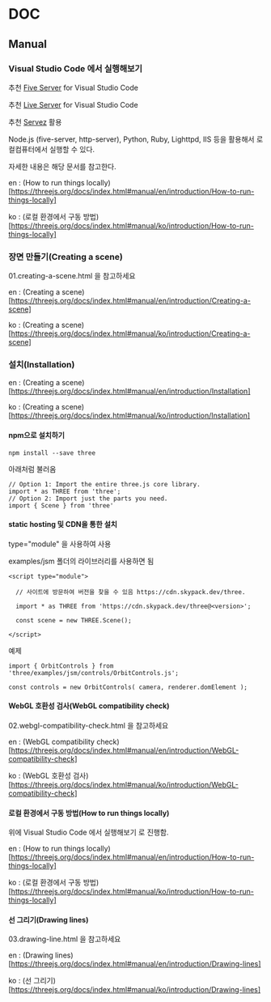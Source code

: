# DOC 

## Manual 

### Visual Studio Code 에서 실행해보기

추천 [Five Server](https://marketplace.visualstudio.com/items?itemName=yandeu.five-server) for Visual Studio Code

추천 [Live Server](https://marketplace.visualstudio.com/items?itemName=ritwickdey.LiveServer) for Visual Studio Code

추천 [Servez](https://greggman.github.io/servez/) 활용

Node.js (five-server, http-server), Python, Ruby, Lighttpd, IIS 등을 활용해서 로컬컴퓨터에서 실행할 수 있다.

자세한 내용은 해당 문서를 참고한다.

en : (How to run things locally)[https://threejs.org/docs/index.html#manual/en/introduction/How-to-run-things-locally]

ko : (로컬 환경에서 구동 방법)[https://threejs.org/docs/index.html#manual/ko/introduction/How-to-run-things-locally]


### 장면 만들기(Creating a scene)

01.creating-a-scene.html 을 참고하세요

en : (Creating a scene)[https://threejs.org/docs/index.html#manual/en/introduction/Creating-a-scene]

ko : (Creating a scene)[https://threejs.org/docs/index.html#manual/ko/introduction/Creating-a-scene]


### 설치(Installation)

en : (Creating a scene)[https://threejs.org/docs/index.html#manual/en/introduction/Installation]

ko : (Creating a scene)[https://threejs.org/docs/index.html#manual/ko/introduction/Installation]

#### npm으로 설치하기

``` 
npm install --save three
``` 

아래처럼 불러옴

```
// Option 1: Import the entire three.js core library.
import * as THREE from 'three';
// Option 2: Import just the parts you need.
import { Scene } from 'three'
```

#### static hosting 및 CDN을 통한 설치

type="module" 을 사용하여 사용

examples/jsm 폴더의 라이브러리를 사용하면 됨

```
<script type="module">

  // 사이트에 방문하여 버전을 찾을 수 있음 https://cdn.skypack.dev/three.

  import * as THREE from 'https://cdn.skypack.dev/three@<version>';

  const scene = new THREE.Scene();

</script>
```

예제

```
import { OrbitControls } from 'three/examples/jsm/controls/OrbitControls.js';

const controls = new OrbitControls( camera, renderer.domElement );
```


#### WebGL 호환성 검사(WebGL compatibility check)

02.webgl-compatibility-check.html 을 참고하세요

en : (WebGL compatibility check)[https://threejs.org/docs/index.html#manual/en/introduction/WebGL-compatibility-check]

ko : (WebGL 호환성 검사)[https://threejs.org/docs/index.html#manual/ko/introduction/WebGL-compatibility-check]


#### 로컬 환경에서 구동 방법(How to run things locally)

위에 Visual Studio Code 에서 실행해보기 로 진행함.

en : (How to run things locally)[https://threejs.org/docs/index.html#manual/en/introduction/How-to-run-things-locally]

ko : (로컬 환경에서 구동 방법)[https://threejs.org/docs/index.html#manual/ko/introduction/How-to-run-things-locally]


#### 선 그리기(Drawing lines)

03.drawing-line.html 을 참고하세요

en : (Drawing lines)[https://threejs.org/docs/index.html#manual/en/introduction/Drawing-lines]

ko : (선 그리기)[https://threejs.org/docs/index.html#manual/ko/introduction/Drawing-lines]

